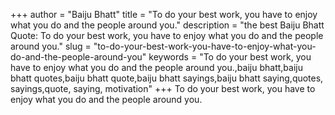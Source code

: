 +++
author = "Baiju Bhatt"
title = "To do your best work, you have to enjoy what you do and the people around you."
description = "the best Baiju Bhatt Quote: To do your best work, you have to enjoy what you do and the people around you."
slug = "to-do-your-best-work-you-have-to-enjoy-what-you-do-and-the-people-around-you"
keywords = "To do your best work, you have to enjoy what you do and the people around you.,baiju bhatt,baiju bhatt quotes,baiju bhatt quote,baiju bhatt sayings,baiju bhatt saying,quotes, sayings,quote, saying, motivation"
+++
To do your best work, you have to enjoy what you do and the people around you.
